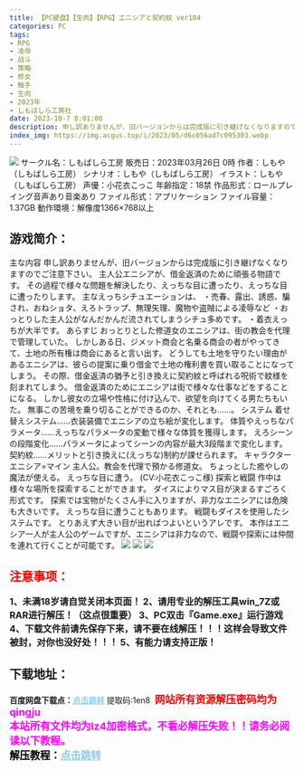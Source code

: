 ```yaml
---
title: 【PC硬盘】【生肉】【RPG】エニシアと契約紋 ver104
categories: PC
tags:
- RPG
- 凌辱
- 战斗
- 策略
- 修女
- 触手
- 生肉
- 2023年
- しもばしら工房社
date: 2023-10-7 8:01:00
description: 申し訳ありませんが、旧バージョンからは完成版に引き継げなくなりますのでご注意下さい。主人公エニシアが、借金返済のために頑張る物語です。その過程で様々な問題を解決したり、えっちな目に遭ったり、えっちな目に遭ったりします。主なえっちシチュエーションは、・売春、露出、誘惑、騙され、おねショタ、えろトラップ、無理矢理、魔物や盗賊による凌辱など
index_img: https://img.acgus.top/i/2023/05/d6c056ad7c095303.webp
---
```

![](https://img.acgus.top/i/2023/05/d6c056ad7c095303.webp)
サークル名：しもばしら工房
販売日：2023年03月26日 0時
作者：しもや（しもばしら工房）
シナリオ：しもや（しもばしら工房）
イラスト：しもや（しもばしら工房）
声優：小花衣こっこ
年齢指定：18禁
作品形式：ロールプレイング音声あり音楽あり
ファイル形式：アプリケーション
ファイル容量：1.37GB
動作環境：解像度1366×768以上

## 游戏简介：
主な内容
申し訳ありませんが、旧バージョンからは完成版に引き継げなくなりますのでご注意下さい。
主人公エニシアが、借金返済のために頑張る物語です。
その過程で様々な問題を解決したり、えっちな目に遭ったり、えっちな目に遭ったりします。
主なえっちシチュエーションは、
・売春、露出、誘惑、騙され、おねショタ、えろトラップ、無理矢理、魔物や盗賊による凌辱など
・おっとりした主人公がなんだかんだ流されてしまうシチュ多めです。
・着衣えっちが大半です。
あらすじ
おっとりとした修道女のエニシアは、街の教会を代理で管理していた。
しかしある日、ジメット商会と名乗る商会の者がやってきて、土地の所有権は商会にあると言い出す。
どうしても土地を守りたい理由があるエニシアは、彼らの提案に乗り借金で土地の権利書を買い取ることになってしまう。
その際、借金返済の猶予と引き換えに契約紋と呼ばれる呪術で紋様を刻まれてしまう。
借金返済のためにエニシアは街で様々な仕事などをすることになる。
しかし彼女の立場や性格に付け込んで、欲望を向けてくる男たちもいた。
無事この苦境を乗り切ることができるのか、それとも……。
システム
着せ替えシステム……衣装装備でエニシアの立ち絵が変化します。
体質やえっちなパラメータ……えっちなパラメータの変動で様々な体質を獲得します。
えろシーンの段階変化……パラメータによってシーンの内容が最大3段階まで変化します。
契約紋……メリットと引き換えに(えっちな)制約が課せられます。
キャラクター
エニシア=マイン
主人公。教会を代理で預かる修道女。
ちょっとした癒やしの魔法が使える。
えっちな目に遭う。
(CV:小花衣こっこ様)
探索と戦闘
作中は様々な場所を探索することができます。
ダイスによりマス目が決まるすごろく形式です。
探索では宝物がたくさん手に入りますが、非力なエニシアには危険も大きいです。
えっちな目に遭うこともあります。
戦闘もダイスを使用したシステムです。
とりあえず大きい目が出ればつよいというアレです。
本作はエニシア一人が主人公のゲームですが、エニシアは非力なので、戦闘や探索には仲間を連れて行くことが可能です。
![](https://img.acgus.top/i/2023/05/b8fc200c33095318.webp)
![](https://img.acgus.top/i/2023/05/5b5cc37ba3095314.webp)
![](https://img.acgus.top/i/2023/05/c6766ae482095309.webp)







## <font color=#FF0000 >注意事项：</font>
<font size=3><b>1、未满18岁请自觉关闭本页面！
2、请用专业的解压工具win_7Z或RAR进行解压！（这点很重要）
3、PC双击『Game.exe』运行游戏
4、下载文件前请先保存下来，请不要在线解压！！！这样会导致文件被封，对你也没好处！！！
5、有能力请支持正版！</b></font>

## 下载地址：
<b>百度网盘下载点：</b><a href="https://pan.baidu.com/s/1Ad9QcXbTgJXcmvYXNep8Iw?pwd=1en8" style="color: #87CEEB;"><b>点击跳转</b></a> 提取码:1en8
<a style="padding: 0" href="https://post.qingju.org/AD/"><img style="max-width:100%" src="https://img.acgus.top/i/2024/07/478f689b8021d8d499ab43d21acf137a.gif" alt=""></a>
<b><font color=#FF0000 size=4>网站所有资源解压密码均为</b></font><b><font color=#FF00FF size=4>qingju</font><font color=#FF0000 ></font></b><br><b><font color=#FF00FF size=4>本站所有文件均为lz4加密格式，不看必解压失败！！请务必阅读以下教程。</b></font><br><b><font color=#000 size=4>解压教程：</b><a href="https://post.qingju.org/tutorial/000/" style="color: #87CEEB;"><b>点击跳转</b></a>